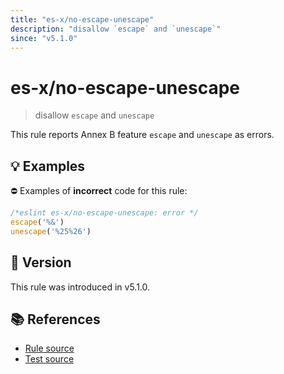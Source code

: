 ```yaml
---
title: "es-x/no-escape-unescape"
description: "disallow `escape` and `unescape`"
since: "v5.1.0"
---
```


# es-x/no-escape-unescape
> disallow `escape` and `unescape`

This rule reports Annex B feature `escape` and `unescape` as errors.

## 💡 Examples

⛔ Examples of **incorrect** code for this rule:

<eslint-playground type="bad">

```js
/*eslint es-x/no-escape-unescape: error */
escape('%&')
unescape('%25%26')
```

</eslint-playground>

## 🚀 Version

This rule was introduced in v5.1.0.

## 📚 References

- [Rule source](https://github.com/ota-meshi/eslint-plugin-es-x/blob/master/lib/rules/no-escape-unescape.js)
- [Test source](https://github.com/ota-meshi/eslint-plugin-es-x/blob/master/tests/lib/rules/no-escape-unescape.js)

